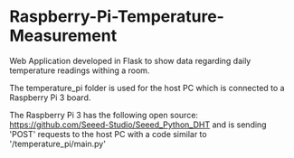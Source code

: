 # Raspberry-Pi-Temperature-Measurement

Web Application developed in Flask to show data regarding daily temperature readings withing a room.

The temperature_pi folder is used for the host PC which is connected to a Raspberry Pi 3 board.

The Raspberry Pi 3 has the following open source: https://github.com/Seeed-Studio/Seeed_Python_DHT and is sending 'POST' requests to the host PC with a code similar to '/temperature_pi/main.py'

